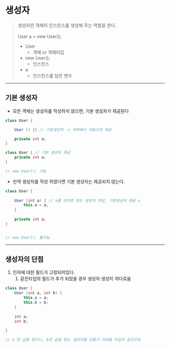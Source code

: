 # 생성자
> 생성자란 객체의 인스턴스를 생성해 주는 역할을 한다.<br><br>
> User a = new User(); <br>
> - User
>   - 객체 or 객체타입 <br>
> - new User(); 
>   - 인스턴스 <br>
> - a 
>   - 인스턴스를 담은 변수 

---

## 기본 생성자

- 모든 객체는 생성자를 작성하지 않으면, 기본 생성자가 제공된다
```java
class User {

    User () {} // 기본생성자 -> 자바에서 자동으로 제공

    private int a;
}

class User { // 기본 생성자 제공
    private int a;
}

// new User(); 가능
```

- 만약 생성자를 작성 하였다면 기본 생성자는 제공되지 않는다.

```java
class User {
    
    User (int a) { // a를 인자로 받는 생성자 작성, 기본생성자 제공 x
        this.a = a;
    }
    
    private int a;    
}


// new User(); 불가능 
```

---

## 생성자의 단점

1. 인자에 대한 필드가 고정되어있다. 
   1. 같은타입의 필드가 추가 되었을 경우 생성자 생성이 까다로움
```java
class User {
    User (int a, int b) {
        this.a = a;
        this.b = b;
    }
    
    int a;
    int b;
    
}

// a 만 값을 받고나, b만 값을 받는 생성자를 만들기 어려움 타입이 같으므로

```
